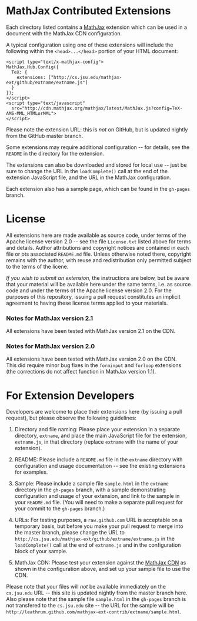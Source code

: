 # MathJax Contributed Extensions

Each directory listed contains a [MathJax](http://www.mathjax.org) extension which can be used in a document with the MathJax CDN configuration.

A typical configuration using one of these extensions will include the following within the `<head>...</head>` portion of your HTML document:

    <script type="text/x-mathjax-config">
    MathJax.Hub.Config({
      TeX: {
        extensions: ["http://cs.jsu.edu/mathjax-ext/github/extname/extname.js"] 
      }
    });
    </script>
    <script type="text/javascript"
      src="http://cdn.mathjax.org/mathjax/latest/MathJax.js?config=TeX-AMS-MML_HTMLorMML">
    </script>
    
Please note the extension URL:  this is *not* on GitHub, but is updated nightly from the GitHub master branch. 

Some extensions may require additional configuration -- for details, see the `README` in the directory for the extension.

The extensions can also be downloaded and stored for local use -- just be sure to change the URL in the `loadComplete()` call at the end of the extension JavaScript file, and the URL in the MathJax configuration.

Each extension also has a sample page, which can be found in the `gh-pages` branch.

# License

All extensions here are made available as source code, under terms of the Apache license version 2.0 -- see the file `License.txt` listed above for terms and details.  Author attributions and copyright notices are contained in each file or ots associated `README.md` file.  Unless otherwise noted there, copyright remains with the author, with reuse and redistribution only permitted subject to the terms of the licene.

*If you wish to submit an extension,* the instructions are below, but be aware that your material will be available here under the same terms, i.e. as source code and under the terms of the Apache license version 2.0.  For the purposes of this repository, issuing a pull request constitutes an implicit agreement to having these license terms applied to your materials.

### Notes for MathJax version 2.1

All extensions have been tested with MathJax version 2.1 on the CDN.  

### Notes for MathJax version 2.0

All extensions have been tested with MathJax version 2.0 on the CDN.  
This did require minor bug fixes in the `forminput` and `forloop` extensions (the corrections do not affect 
function in MathJax version 1.1).

# For Extension Developers

Developers are welcome to place their extensions here (by issuing a pull request), but please observe the following guidelines:

1)  Directory and file naming:  Please place your extension in a separate directory, `extname`, and place the main JavaScript file for the extension, `extname.js`, in that directory (replace `extname` with the name of your extension).

2)  README:  Please include a `README.md` file in the `extname` directory with configuration and usage documentation -- see the existing extensions for examples.

3)  Sample:  Please include a sample file `sample.html` in the `extname` directory in the `gh-pages` branch, with a sample demonstrating configuration and usage of your extension, and link to the sample in your `README.md` file.  (You will need to make a separate pull request for your commit to the `gh-pages` branch.)

4)  URLs:  For testing purposes, a `raw.github.com` URL is acceptable on a temporary basis, but before you make your pull request to merge into the master branch, please change the URL to  `http://cs.jsu.edu/mathjax-ext/github/extname/extname.js` in the `loadComplete()` call at the end of `extname.js` and in the configuration block of your sample.

5)  MathJax CDN:  Please test your extension against the [MathJax CDN](http://www.mathjax.org/docs/1.1/start.html) as shown in the configuration above, and set up your sample file to use the CDN.

Please note that your files will *not* be available immediately on the `cs.jsu.edu` URL -- this site is updated nightly from the master branch here.  Also please note that the sample file `sample.html` in the `gh-pages` branch is not transfered to the `cs.jsu.edu` site -- the URL for the sample will be `http://leathrum.github.com/mathjax-ext-contrib/extname/sample.html`.
